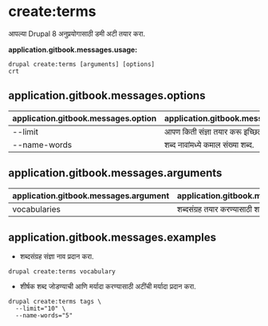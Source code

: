 # create:terms
आपल्या Drupal 8 अनुप्रयोगासाठी डमी अटी तयार करा.

**application.gitbook.messages.usage:**
```
drupal create:terms [arguments] [options]
crt
```

## application.gitbook.messages.options
application.gitbook.messages.option | application.gitbook.messages.details
-------|-------------
--limit | आपण किती संज्ञा तयार करू इच्छिता?
--name-words | शब्द नावांमध्ये कमाल संख्या शब्द.

## application.gitbook.messages.arguments
application.gitbook.messages.argument | application.gitbook.messages.details
---------|-------------
vocabularies | शब्दसंग्रह तयार करण्यासाठी शब्दसंग्रह(णे).

## application.gitbook.messages.examples
* शब्दसंग्रह संज्ञा नाव प्रदान करा.
```
drupal create:terms vocabulary
```
* शीर्षक शब्द जोडण्याची आणि मर्यादा करण्यासाठी अटींची मर्यादा प्रदान करा.
```
drupal create:terms tags \
  --limit="10" \
  --name-words="5"
```
